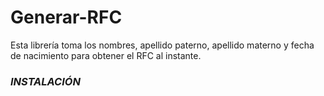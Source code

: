 # Generar-RFC
Esta librería toma los nombres, apellido paterno, apellido materno y fecha de nacimiento para obtener el RFC al instante.

### _INSTALACIÓN_
